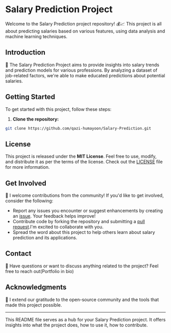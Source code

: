 # Salary Prediction Project

Welcome to the Salary Prediction project repository! 💰📈 This project is all about predicting salaries based on various features, using data analysis and machine learning techniques.

## Introduction

🚀 The Salary Prediction Project aims to provide insights into salary trends and prediction models for various professions. By analyzing a dataset of job-related factors, we're able to make educated predictions about potential salaries.

## Getting Started

To get started with this project, follow these steps:

1. **Clone the repository:**
```bash
git clone https://github.com/qazi-humayoon/Salary-Prediction.git
```
## License

This project is released under the **MIT License**. Feel free to use, modify, and distribute it as per the terms of the license. Check out the [LICENSE](LICENSE) file for more information.

## Get Involved

🎉 I welcome contributions from the community! If you'd like to get involved, consider the following:

- Report any issues you encounter or suggest enhancements by creating an [issue](https://github.com/qazi-humayoon/Salary-Prediction/issues). Your feedback helps improve!
- Contribute code by forking the repository and submitting a [pull request](https://github.com/qazi-humayoon/Salary-Prediction/pulls).I'm excited to collaborate with you.
- Spread the word about this project to help others learn about salary prediction and its applications.

## Contact

📧 Have questions or want to discuss anything related to the project? Feel free to reach out(Portfolio in bio)

## Acknowledgments

🙌 I extend our gratitude to the open-source community and the tools that made this project possible.

---

This README file serves as a hub for your Salary Prediction project. It offers insights into what the project does, how to use it, how to contribute.


